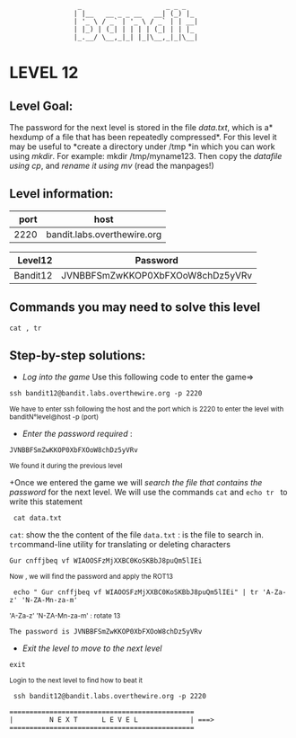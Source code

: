                      _                     _ _ _
                    | |__   __ _ _ __   __| (_) |_
                    | '_ \ / _` | '_ \ / _` | | __|
                    | |_) | (_| | | | | (_| | | |_
                    |_.__/ \__,_|_| |_|\__,_|_|\__|  



# LEVEL 12

## Level Goal:

The password for the next level is stored in the file *data.txt*, which is a* hexdump of a file that has been repeatedly compressed*.
For this level it may be useful to *create a directory under /tmp *in which you can work using *mkdir*. For example: mkdir /tmp/myname123.
Then copy the *datafile using cp*, and *rename it using mv* (read the manpages!)



## Level information:

| port |             host               |
|-----:|--------------------------------|
| 2220 |  bandit.labs.overthewire.org   |

| Level12   |    Password                          |
|-------:  |---------------------------------------|
| Bandit12 |   JVNBBFSmZwKKOP0XbFXOoW8chDz5yVRv    |

## Commands you may need to solve this level

```
cat , tr 
```

## Step-by-step solutions:

+ *Log into the game* 
 Use this following code to enter the game=>
```
ssh bandit12@bandit.labs.overthewire.org -p 2220
```
<sub>We have to enter ssh following the host and the port which is 2220 to enter the level  with banditN°level@host -p (port)</sub>

+ *Enter the password required* : 
```
JVNBBFSmZwKKOP0XbFXOoW8chDz5yVRv
```
<sub>We found it during the previous level</sub>

+Once we entered the game we will *search the file that contains the password* for the next level. 
We will use the commands  `cat` and `echo tr ` to write this statement



``` 
 cat data.txt 
```


 `cat`: show the the content of the file
`data.txt` : is the file to search in.
 `tr`command-line utility for translating or deleting characters

```
Gur cnffjbeq vf WIAOOSFzMjXXBC0KoSKBbJ8puQm5lIEi
``` 
<sub>Now , we will find the password and apply the ROT13 </sub>

```
 echo " Gur cnffjbeq vf WIAOOSFzMjXXBC0KoSKBbJ8puQm5lIEi" | tr 'A-Za-z' 'N-ZA-Mn-za-m'
```
<sub>  
  'A-Za-z' 'N-ZA-Mn-za-m' : rotate 13 

</sub>

```
The password is JVNBBFSmZwKKOP0XbFXOoW8chDz5yVRv
```
+ *Exit the level to move to the next level*
```
exit

```
<sub>Login to the next level to find how to beat it</sub>

```
 ssh bandit12@bandit.labs.overthewire.org -p 2220

```
```
==============================================
|         N E X T      L E V E L             | ===>
==============================================    
```

